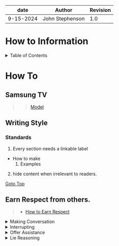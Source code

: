 | date | Author | Revision |
| ------- |--------------- |------- |
| 9-15-2024 | John Stephenson | 1.0 |  

# How to Information  
  
<details>  
<summary>Table of Contents</summary>  

1. [How To](#how-to) <br>
    1.1. [Samsung TV](#samsung_tv) <br>
2. [Writing Style](#writing-style) <br>
    2.1. [Standards](#standards) <br>
3. [Earn Respect from Others](#earn-respect-from-others) <br>

</details>   

# How To  <a name="how-to"> <br>

## Samsung TV
>> [Model](#UN55TU850DFXZA)  

## Writing Style  
### Standards  

1. Every section needs a linkable label 
  * How to make  
    1. Examples   
2. hide content when irrelevant to readers.

[Goto Top](#how-to-information)  

## Earn Respect from others.  

> - [How to Earn Respect](https://m.youtube.com/watch?v=qJWlbuArNf4)  

<details>
  <summary>Making Conversation</summary>  
Do NOT say an individual's name and then keep walking away.  

That's not being friendly or outgoing.  

What you're doing is showing you're more important than the individual you just said their name.  

if you want to acknowledge an individual's presence, say something as, 'Hi { name of individual} I would like to talk with you later when we're both not as busy'.  
</details>  

<details>  
<summary>Interrupting</summary>

when you see someone looking at their mobile phone, don't interrupt.  
Say something along the lines of: "Excuse me, I hate to change your thought pattern.  I'd like to talk with you when you're free or not as busy.  

[Goto Top](#how-to-information)  

</details>

<details>  
<summary>Offer Assistance</summary>
  
offer to assist any way you can.  Even if it means you send the individual to someone more knowledgeable than you.  

[Goto Top](#how-to-information)  

</details>  

<details> 
<summary>Lie Reasoning</summary>
Don't lie.  Not even a little lie.  

you don't know what the other person(s) knows.  

You may get exposed in your own deception.   

[Goto Top](#how-to-information)  

</details>  
